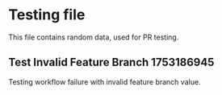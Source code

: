 # Testing file

This file contains random data, used for PR testing.


## Test Invalid Feature Branch 1753186945

Testing workflow failure with invalid feature branch value.

